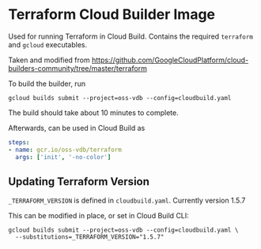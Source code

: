 # Terraform Cloud Builder Image
Used for running Terraform in Cloud Build. Contains the required `terraform` and `gcloud` executables.

Taken and modified from https://github.com/GoogleCloudPlatform/cloud-builders-community/tree/master/terraform

To build the builder, run
```
gcloud builds submit --project=oss-vdb --config=cloudbuild.yaml
```
The build should take about 10 minutes to complete.

Afterwards, can be used in Cloud Build as

```yaml
steps:
- name: gcr.io/oss-vdb/terraform
  args: ['init', '-no-color']
```

## Updating Terraform Version
`_TERRAFORM_VERSION` is defined in `cloudbuild.yaml`. Currently version 1.5.7

This can be modified in place, or set in Cloud Build CLI:
```
gcloud builds submit --project=oss-vdb --config=cloudbuild.yaml \
  --substitutions=_TERRAFORM_VERSION="1.5.7"
```
